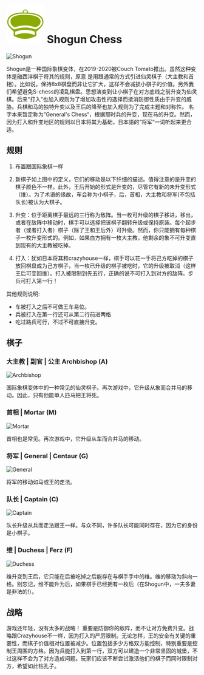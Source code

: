 # ![Shogun](https://github.com/gbtami/pychess-variants/blob/master/static/icons/shogun.svg) Shogun Chess

![Shogun](https://github.com/gbtami/pychess-variants/blob/master/static/images/CVariantsGuide/ShogunPromotions3.png)

Shogun是一种国际象棋变体，在2019-2020被Couch Tomato推出。虽然这种变体是融西洋棋于将其的规则，原意
是用跟通常的方式引进仙灵棋子（大主教和首相）。比如说，保持8x8棋盘而非让它扩大，这样不会减损小棋子的价值。另外我们希望避免S-chess的凌乱棋盘。思想演变到让小棋子在对方底线之前升变为仙灵棋。后来“打入“也加入规则为了增加攻击性的选择而抵消防御性质由于升变的威胁。兵棋和马的独特升变以及王后的降至也加入规则为了完成主题和对称性。
名字本来暂定称为”General's Chess“，根据那时兵的升变，现在马的升变。然而，因为打入和升变地区的规则以日本将其为基础，日本語的”将军“一词听起来更合适。

## 规则

1. 布置跟国际象棋一样

2. 新棋子如上图中的定义，它们的移动是以下纤细的描述。值得注意的是升变的棋子颜色不一样。此外，王后开始的形式是升变的，尽管它有新的未升变形式（维）。为了术语的缘故，车会称为小棋子，后，首相，大主教和将军(不包括队长)被认为大棋子。

3. 升变：位于距离棋手最远的三行称为敌阵。当一枚可升级的棋子移进，移出，或者在敌阵中移动时，棋手可以选择把该棋子翻转升级或保持原装。每个起步者（或者打入者）棋子（除了王和王后外）可升级。然而，你只能拥有每种棋子一枚升变形式的。例如，如果白方拥有一枚大主教，他剩余的象不可升变直到现有的大主教被吃掉。

4. 打入：犹如日本将其和crazyhouse一样，棋手可以花一手将己方吃掉的棋子放回棋盘成为己方棋子，当一枚已升级的棋子被吃时，它的升级被取消（这样王后可变回维）。打入被限制到先五行，正确的说不可打入到对方的敌阵。步兵可打入第一行！

其他规则说明:
* 车被打入之后不可做王车易位。
* 兵被打入在第一行还可从第二行前进两格
* 吃过路兵可行，不过不可直接升变。

## 棋子

### 大主教 | 副官 | 公主 Archbishop (A)

![Archbishop](https://github.com/gbtami/pychess-variants/blob/master/static/images/CVariantsGuide/ArchbishopShogun.png)

国际象棋变体中的一种常见的仙灵棋子。再次游戏中，它升级从象而合并马的移动。因此，只有他能单人匹马把王将死。

### 首相 | Mortar (M)

![Mortar](https://github.com/gbtami/pychess-variants/blob/master/static/images/CVariantsGuide/Mortar.png)

首相也是常见。再次游戏中，它升级从车而合并马的移动。

### 将军 | General | Centaur (G)

![General](https://github.com/gbtami/pychess-variants/blob/master/static/images/CVariantsGuide/General.png)

将军的移动如马或王的走法。

### 队长 | Captain (C)

![Captain](https://github.com/gbtami/pychess-variants/blob/master/static/images/CVariantsGuide/Captain.png)

队长升级从兵而走法跟王一样。与众不同，许多队长可能同时存在，因为它的身份是小棋子。

### 维 | Duchess | Ferz (F) 

![Duchess](https://github.com/gbtami/pychess-variants/blob/master/static/images/CVariantsGuide/Duchess.png)

维升变到王后，它只能在后被吃掉之后能存在与棋手手中的维。维的移动为斜向一格。别忘记，维不能升为后，如果棋手已经拥有一枚后（在Shogun中，一夫多妻是非法的!）。

## 战略

游戏还年轻，没有太多的战略！
重要是防御你的敌阵，而不让对方免费升变。战略跟Crazyhouse不一样，因为打入的严厉限制。无论怎样，王的安全有关键的重要性，而棋子价值相对位置被减少。位置包括多少方格双方能控制，特别重要是控制王周围的方格。因为兵能打入到第一行，双方可以建造一个非常坚固的城堡，不过这样不会为了对方造成问题。玩家们应该不断尝试激活他们的棋子而同时限制对方，希望如此钻孔子。
